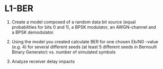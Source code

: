 # L1-BER

1. Create a model composed of a random data bit source (equal probabilities for bits 0 and 1), a
BPSK modulator, an AWGN-channel and a BPSK demodulator.

2. Using the model you created calculate BER for one chosen Eb/N0 –value (e.g. 4) for
several different seeds (at least 5 different seeds in Bernoulli Binary Generator) vs. number
of simulated symbols

3. Analyze receiver delay impacts

